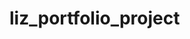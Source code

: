 # liz_portfolio_project
 <!-- Create a portfolio folder
Inside your portfolio folder create an index file and a CSS file
Create an image folder for your portfolio images
Inside your HTML file create sections for:
Home
 Add your name and a brief description of who you are and either use your image or an image that describes you.

About
 Write a brief description about yourself your educational background and why you want to do programming.

Skills
	 List your skills both Technical and non-technical.

Projects
 List the different projects you are working on. In each project state the language you have used, an image/screenshot of your project, and a brief description.

Contact
 Create a contact form that contains a name input an email input a message input
                        and a submit button.
Create a Git repository and push your work.
--> 